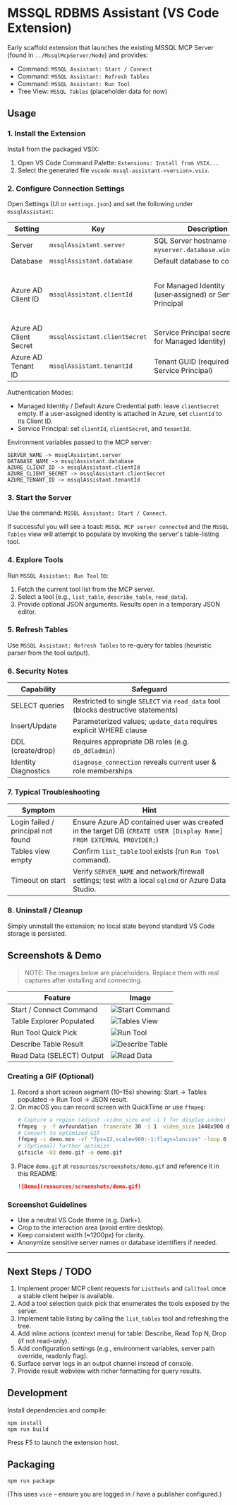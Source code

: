 # MSSQL RDBMS Assistant (VS Code Extension)

Early scaffold extension that launches the existing MSSQL MCP Server (found in `../MssqlMcpServer/Node`) and provides:

- Command: `MSSQL Assistant: Start / Connect`
- Command: `MSSQL Assistant: Refresh Tables`
- Command: `MSSQL Assistant: Run Tool`
- Tree View: `MSSQL Tables` (placeholder data for now)

## Usage

### 1. Install the Extension
Install from the packaged VSIX:

1. Open VS Code Command Palette: `Extensions: Install from VSIX...`
2. Select the generated file `vscode-mssql-assistant-<version>.vsix`.

### 2. Configure Connection Settings
Open Settings (UI or `settings.json`) and set the following under `mssqlAssistant`:

| Setting | Key | Description | Required |
|---------|-----|-------------|----------|
| Server | `mssqlAssistant.server` | SQL Server hostname (e.g. `myserver.database.windows.net`) | Yes |
| Database | `mssqlAssistant.database` | Default database to connect to | Yes |
| Azure AD Client ID | `mssqlAssistant.clientId` | For Managed Identity (user‑assigned) or Service Principal | Optional (needed for SP or user-assigned MI) |
| Azure AD Client Secret | `mssqlAssistant.clientSecret` | Service Principal secret (omit for Managed Identity) | Optional |
| Azure AD Tenant ID | `mssqlAssistant.tenantId` | Tenant GUID (required for Service Principal) | Optional for MI |

Authentication Modes:
- Managed Identity / Default Azure Credential path: leave `clientSecret` empty. If a user-assigned identity is attached in Azure, set `clientId` to its Client ID.
- Service Principal: set `clientId`, `clientSecret`, and `tenantId`.

Environment variables passed to the MCP server:
```
SERVER_NAME -> mssqlAssistant.server
DATABASE_NAME -> mssqlAssistant.database
AZURE_CLIENT_ID -> mssqlAssistant.clientId
AZURE_CLIENT_SECRET -> mssqlAssistant.clientSecret
AZURE_TENANT_ID -> mssqlAssistant.tenantId
```

### 3. Start the Server
Use the command: `MSSQL Assistant: Start / Connect`.

If successful you will see a toast: `MSSQL MCP server connected` and the `MSSQL Tables` view will attempt to populate by invoking the server's table-listing tool.

### 4. Explore Tools
Run `MSSQL Assistant: Run Tool` to:
1. Fetch the current tool list from the MCP server.
2. Select a tool (e.g., `list_table`, `describe_table`, `read_data`).
3. Provide optional JSON arguments. Results open in a temporary JSON editor.

### 5. Refresh Tables
Use `MSSQL Assistant: Refresh Tables` to re-query for tables (heuristic parser from the tool output).

### 6. Security Notes
| Capability | Safeguard |
|------------|-----------|
| SELECT queries | Restricted to single `SELECT` via `read_data` tool (blocks destructive statements) |
| Insert/Update | Parameterized values; `update_data` requires explicit WHERE clause |
| DDL (create/drop) | Requires appropriate DB roles (e.g. `db_ddladmin`) |
| Identity Diagnostics | `diagnose_connection` reveals current user & role memberships |

### 7. Typical Troubleshooting
| Symptom | Hint |
|---------|------|
| Login failed / principal not found | Ensure Azure AD contained user was created in the target DB (`CREATE USER [Display Name] FROM EXTERNAL PROVIDER;`) |
| Tables view empty | Confirm `list_table` tool exists (run `Run Tool` command). |
| Timeout on start | Verify `SERVER_NAME` and network/firewall settings; test with a local `sqlcmd` or Azure Data Studio. |

### 8. Uninstall / Cleanup
Simply uninstall the extension; no local state beyond standard VS Code storage is persisted.

## Screenshots & Demo

> NOTE: The images below are placeholders. Replace them with real captures after installing and connecting.

| Feature | Image |
|---------|-------|
| Start / Connect Command | ![Start Command](resources/screenshots/start-connect.png) |
| Table Explorer Populated | ![Tables View](resources/screenshots/tables-view.png) |
| Run Tool Quick Pick | ![Run Tool](resources/screenshots/run-tool.png) |
| Describe Table Result | ![Describe Table](resources/screenshots/describe-table.png) |
| Read Data (SELECT) Output | ![Read Data](resources/screenshots/read-data.png) |

### Creating a GIF (Optional)

1. Record a short screen segment (10–15s) showing: Start → Tables populated → Run Tool → JSON result.
2. On macOS you can record screen with QuickTime or use `ffmpeg`:
	```bash
	# Capture a region (adjust -video_size and -i 1 for display index)
	ffmpeg -y -f avfoundation -framerate 30 -i 1 -video_size 1440x900 demo.mov
	# Convert to optimized GIF
	ffmpeg -i demo.mov -vf "fps=12,scale=960:-1:flags=lanczos" -loop 0 demo.gif
	# (Optional) further optimize
	gifsicle -O3 demo.gif -o demo.gif
	```
3. Place `demo.gif` at `resources/screenshots/demo.gif` and reference it in this README:
	```markdown
	![Demo](resources/screenshots/demo.gif)
	```

### Screenshot Guidelines
* Use a neutral VS Code theme (e.g. Dark+).
* Crop to the interaction area (avoid entire desktop).
* Keep consistent width (≈1200px) for clarity.
* Anonymize sensitive server names or database identifiers if needed.

---

## Next Steps / TODO

1. Implement proper MCP client requests for `ListTools` and `CallTool` once a stable client helper is available.
2. Add a tool selection quick pick that enumerates the tools exposed by the server.
3. Implement table listing by calling the `list_tables` tool and refreshing the tree.
4. Add inline actions (context menu) for table: Describe, Read Top N, Drop (if not read-only).
5. Add configuration settings (e.g., environment variables, server path override, readonly flag).
6. Surface server logs in an output channel instead of console.
7. Provide result webview with richer formatting for query results.

## Development

Install dependencies and compile:

```
npm install
npm run build
```

Press F5 to launch the extension host.

## Packaging

```
npm run package
```

(This uses `vsce` – ensure you are logged in / have a publisher configured.)
